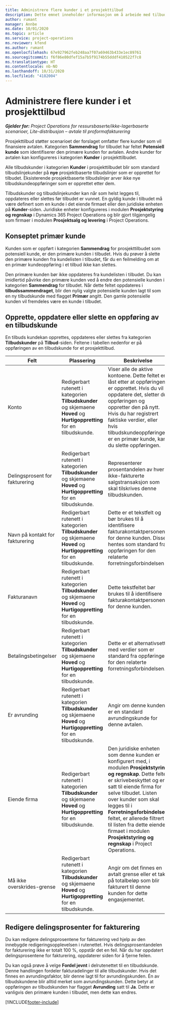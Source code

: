 ```yaml
---
title: Administrere flere kunder i et prosjekttilbud
description: Dette emnet inneholder informasjon om å arbeide med tilbud som involverer flere kunder som vil finansiere prosjektet.
author: rumant
manager: Annbe
ms.date: 10/01/2020
ms.topic: article
ms.service: project-operations
ms.reviewer: kfend
ms.author: rumant
ms.openlocfilehash: 67e927962feb248aa7f07a69463b433e1ec89761
ms.sourcegitcommit: f6f86e80dfef15a7b5f9174b55dddf410522f7c8
ms.translationtype: HT
ms.contentlocale: nb-NO
ms.lasthandoff: 10/31/2020
ms.locfileid: "4182004"
---
```

# <a name="manage-multiple-customers-on-a-project-quote"></a>Administrere flere kunder i et prosjekttilbud

_**Gjelder for:** Project Operations for ressursbaserte/ikke-lagerbaserte scenarioer, Lite-distribusjon – avtale til proformafakturering_

Prosjekttilbud støtter scenarioet der forslaget omfatter flere kunder som vil finansiere avtalen. Kategorien **Sammendrag** for tilbudet har feltet **Potensiell kunde** som identifiserer den primære kunden for avtalen. Andre kunder for avtalen kan konfigureres i kategorien **Kunder** i prosjekttilbudet.

Alle tilbudskunder i kategorien **Kunder** i prosjekttilbudet blir som standard tilbudslinjekunder på **nye** prosjektbaserte tilbudslinjer som er opprettet for tilbudet. Eksisterende prosjektbaserte tilbudslinjer arver ikke nye tilbudskundeoppføringer som er opprettet etter dem.

Tilbudskunder og tilbudslinjekunder kan når som helst legges til, oppdateres eller slettes før tilbudet er vunnet. En gyldig kunde i tilbudet må være definert som en kunde i det eiende firmaet eller den juridiske enheten på **Kunder**-siden. Juridiske enheter konfigureres i modulen **Prosjektstyring og regnskap** i Dynamics 365 Project Operations og blir gjort tilgjengelig som firmaer i modulen **Prosjektsalg og levering** i Project Operations.

## <a name="concept-of-a-primary-customer"></a>Konseptet primær kunde

Kunden som er oppført i kategorien **Sammendrag** for prosjekttilbudet som potensiell kunde, er den primære kunden i tilbudet. Hvis du prøver å slette den primære kunden fra kundelisten i tilbudet, får du en feilmelding om at en primær kundeoppføring i et tilbud ikke kan slettes.

Den primære kunden bør ikke oppdateres fra kundelisten i tilbudet. Du kan imidlertid påvirke den primære kunden ved å endre den potensielle kunden i kategorien **Sammendrag** for tilbudet. Når dette feltet oppdateres i **tilbudssammendraget**, blir den nylig valgte potensielle kunden lagt til som en ny tilbudskunde med flagget **Primær** angitt. Den gamle potensielle kunden vil fremdeles være en kunde i tilbudet.

## <a name="create-update-or-delete-a-quote-customer-record"></a>Opprette, oppdatere eller slette en oppføring av en tilbudskunde

En tilbuds kundekan opprettes, oppdateres eller slettes fra kategorien **Tilbudskunder** på **Tilbud**-siden. Feltene i tabellen nedenfor er på oppføringen av en tilbudskunde for et prosjekttilbud.

| **Felt** | **Plassering** | **Beskrivelse** | **Nedstrøms påvirkning** |
| --- | --- | --- | --- |
| Konto | Redigerbart rutenett i kategorien **Tilbudskunder** og skjemaene **Hoved** og **Hurtigoppretting** for en tilbudskunde. | Viser alle de aktive kontoene. Dette feltet er låst etter at oppføringen er opprettet. Hvis du vil oppdatere det, sletter du oppføringen og oppretter den på nytt. Hvis du har registrert faktiske verdier, eller hvis tilbudskundeoppføringen er en primær kunde, kan du slette oppføringen. | Tilbudskunder kopieres over som tilbudslinjekunder når en tilbudslinje opprettes. Tilbudskunder kopieres også over til prosjektkontraktkundene når et tilbud blir vunnet. |
| Delingsprosent for fakturering | Redigerbart rutenett i kategorien **Tilbudskunder** og skjemaene **Hoved** og **Hurtigoppretting** for en tilbudskunde. | Representerer prosentandelen av hver ikke-fakturerte salgstransaksjon som skal tilskrives denne tilbudskunden. | Kopiert over til nye tilbudslinjer som er opprettet, og til prosjektkontraktkunder. |
| Navn på kontakt for fakturering | Redigerbart rutenett i kategorien **Tilbudskunder** og skjemaene **Hoved** og **Hurtigoppretting** for en tilbudskunde. | Dette er et tekstfelt og bør brukes til å identifisere fakturakontaktpersonen for denne kunden. Disse hentes som standard fra oppføringen for den relaterte forretningsforbindelsen | Kopieres til prosjektkontraktkunder når et tilbud blir vunnet og i sin tur til slutt til navnefeltet Faktura til kontrakt på fakturaen som er generert for denne kunden. |
| Fakturanavn | Redigerbart rutenett i kategorien **Tilbudskunder** og skjemaene **Hoved** og **Hurtigoppretting** for en tilbudskunde. | Dette tekstfeltet bør brukes til å identifisere fakturakontaktpersonen for denne kunden. | Kopieres til prosjektkontraktkunden når et tilbud blir vunnet og i sin tur til til slutt til feltet **Faktura til kontraktnavn** på fakturaen som er generert for denne kunden. |
| Betalingsbetingelser | Redigerbart rutenett i kategorien **Tilbudskunder** og skjemaene **Hoved** og **Hurtigoppretting** for en tilbudskunde. | Dette er et alternativsett med verdier som er standard fra oppføringen for den relaterte forretningsforbindelsen. | Kopieres til prosjektkontraktkunden når et tilbud blir vunnet og i sin tur til til slutt til feltet **Faktura til kontraktnavn** på fakturaen som er generert for denne kunden. |
| Er avrunding | Redigerbart rutenett i kategorien **Tilbudskunder** og skjemaene **Hoved** og **Hurtigoppretting** for en tilbudskunde. | Angir om denne kunden er en standard avrundingskunde for denne avtalen. | Kopiert til kundene i prosjektkontrakten når et tilbud er vunnet. |
| Eiende firma | Redigerbart rutenett i kategorien **Tilbudskunder** og skjemaene **Hoved** og **Hurtigoppretting** for en tilbudskunde. | Den juridiske enheten som denne kunden er konfigurert med, i modulen **Prosjektstyring og regnskap**. Dette feltet er skrivebeskyttet og er satt til eiende firma for selve tilbudet. Listen over kunder som skal legges til i **Forretningsforbindelse**-feltet, er allerede filtrert til listen fra dette eiende firmaet i modulen **Prosjektstyring og regnskap** i Project Operations. | Det eiende firmaet tilsvarer konseptet juridisk enhet i modulen **Prosjektstyring og regnskap** i Project Operations. Alle kostnader og inntekter som påløper fra dette prosjektet, blir regnskapsført i hovedboken til det eiende firmaet. |
| Må ikke overskrides-grense | Redigerbart rutenett i kategorien **Tilbudskunder** og skjemaene **Hoved** og **Hurtigoppretting** for en tilbudskunde. | Angir om det finnes en avtalt grense eller et tak på totalbeløp som blir fakturert til denne kunden for dette engasjementet. | Kopiert til kundene i prosjektkontrakten når et tilbud er vunnet. |

## <a name="editing-billing-split-percentages"></a>Redigere delingsprosenter for fakturering

Du kan redigere delingsprosentene for fakturering ved hjelp av den innebygde redigeringsopplevelsen i rutenettet. Hvis delingsprosentandelen for fakturering ikke er totalt 100 %, oppstår det en feil. Når du har oppdatert delingsprosentene for fakturering, oppdaterer siden for å fjerne feilen.

Du kan også prøve å velge **Fordel jevnt** i delrutenettet til en tilbudskunde. Denne handlingen fordeler fakturadelinger til alle tilbudskunder. Hvis det finnes en avrundingsfaktor, blir denne lagt til for avrundingskunden. Én av tilbudskundene blir alltid merket som avrundingskunden. Dette betyr at oppføringen av tilbudskunden har flagget **Avrunding** satt til **Ja**. Dette er vanligvis den primære kunden i tilbudet, men dette kan endres.


[!INCLUDE[footer-include](../includes/footer-banner.md)]
